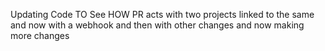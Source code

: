 Updating Code TO See HOW PR acts with two projects linked to the same and now with a webhook and then with other changes and now making more changes
